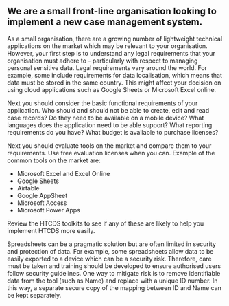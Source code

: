 ## We are a small front-line organisation looking to implement a new case management system.
	
As a small organisation, there are a growing number of lightweight technical applications on the market which may be relevant to your organisation. However, your first step is to understand any legal requirements that your organisation must adhere to - particularly with respect to managing personal sensitive data. Legal requirements vary around the world. For example, some include requirements for data localisation, which means that data must be stored in the same country. This might affect your decision on using cloud applications such as Google Sheets or Microsoft Excel online.
	
Next you should consider the basic functional requirements of your application. Who should and should not be able to create, edit and read case records? Do they need to be available on a mobile device? What languages does the application need to be able support? What reporting requirements do you have? What budget is available to purchase licenses?
	
Next you should evaluate tools on the market and compare them to your requirements. Use free evaluation licenses when you can. Example of the common tools on the market are:
	
* Microsoft Excel and Excel Online
* Google Sheets
* Airtable
* Google AppSheet
* Microsoft Access
* Microsoft Power Apps
	
Review the HTCDS toolkits to see if any of these are likely to help you implement HTCDS more easily.
	
Spreadsheets can be a pragmatic solution but are often limited in security and protection of data. For example, some spreadsheets allow data to be easily exported to a device which can be a security risk. Therefore, care must be taken and training should be developed to ensure authorised users follow security guidelines. One way to mitigate risk is to remove identifiable data from the tool (such as Name) and replace with a unique ID number. In this way, a separate secure copy of the mapping between ID and Name can be kept separately.
